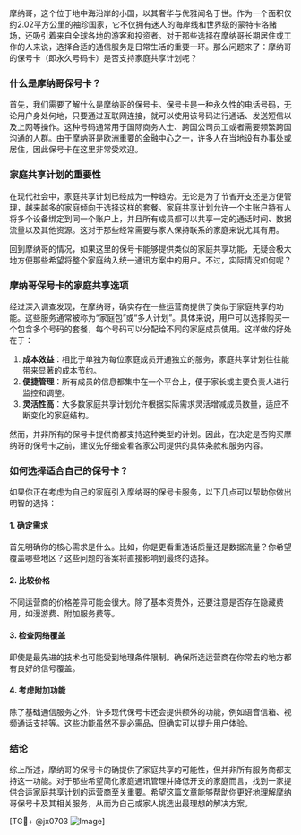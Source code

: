 摩纳哥，这个位于地中海沿岸的小国，以其奢华与优雅闻名于世。作为一个面积仅约2.02平方公里的袖珍国家，它不仅拥有迷人的海岸线和世界级的蒙特卡洛赌场，还吸引着来自全球各地的游客和投资者。对于那些选择在摩纳哥长期居住或工作的人来说，选择合适的通信服务是日常生活的重要一环。那么问题来了：摩纳哥的保号卡（即永久号码卡）是否支持家庭共享计划呢？

### 什么是摩纳哥保号卡？

首先，我们需要了解什么是摩纳哥的保号卡。保号卡是一种永久性的电话号码，无论用户身处何地，只要通过互联网连接，就可以使用该号码进行通话、发送短信以及上网等操作。这种号码通常用于国际商务人士、跨国公司员工或者需要频繁跨国沟通的人群。由于摩纳哥是欧洲重要的金融中心之一，许多人在当地设有办事处或居住，因此保号卡在这里非常受欢迎。

### 家庭共享计划的重要性

在现代社会中，家庭共享计划已经成为一种趋势。无论是为了节省开支还是方便管理，越来越多的家庭倾向于选择这样的套餐。家庭共享计划允许一个主账户持有人将多个设备绑定到同一个账户上，并且所有成员都可以共享一定的通话时间、数据流量以及其他资源。这对于那些经常需要与家人保持联系的家庭来说尤其有用。

回到摩纳哥的情况，如果这里的保号卡能够提供类似的家庭共享功能，无疑会极大地方便那些希望将整个家庭纳入统一通讯方案中的用户。不过，实际情况如何呢？

### 摩纳哥保号卡的家庭共享选项

经过深入调查发现，在摩纳哥，确实存在一些运营商提供了类似于家庭共享的功能。这些服务通常被称为“家庭包”或“多人计划”。具体来说，用户可以选择购买一个包含多个号码的套餐，每个号码可以分配给不同的家庭成员使用。这样做的好处在于：

1. **成本效益**：相比于单独为每位家庭成员开通独立的服务，家庭共享计划往往能带来显著的成本节约。
2. **便捷管理**：所有成员的信息都集中在一个平台上，便于家长或主要负责人进行监控和调整。
3. **灵活性高**：大多数家庭共享计划允许根据实际需求灵活增减成员数量，适应不断变化的家庭结构。

然而，并非所有的保号卡提供商都支持这种类型的计划。因此，在决定是否购买摩纳哥的保号卡之前，建议先仔细查看各家公司提供的具体条款和服务内容。

### 如何选择适合自己的保号卡？

如果你正在考虑为自己的家庭引入摩纳哥的保号卡服务，以下几点可以帮助你做出明智的选择：

#### 1. 确定需求
首先明确你的核心需求是什么。比如，你是更看重通话质量还是数据流量？你希望覆盖哪些地区？这些问题的答案将直接影响到最终的选择。

#### 2. 比较价格
不同运营商的价格差异可能会很大。除了基本资费外，还要注意是否存在隐藏费用，如漫游费、附加服务费等。

#### 3. 检查网络覆盖
即使是最先进的技术也可能受到地理条件限制。确保所选运营商在你常去的地方都有良好的信号覆盖。

#### 4. 考虑附加功能
除了基础通信服务之外，许多现代保号卡还会提供额外的功能，例如语音信箱、视频通话支持等。这些功能虽然不是必需品，但确实可以提升用户体验。

### 结论

综上所述，摩纳哥的保号卡的确提供了家庭共享的可能性，但并非所有服务商都支持这一功能。对于那些希望简化家庭通讯管理并降低开支的家庭而言，找到一家提供合适家庭共享计划的运营商至关重要。希望这篇文章能够帮助你更好地理解摩纳哥保号卡及其相关服务，从而为自己或家人挑选出最理想的解决方案。

[TG💪+ @jx0703 ![Image](https://github.com/user-attachments/assets/dbca1d08-cadb-493c-b0ec-ad6f7a83f270)]